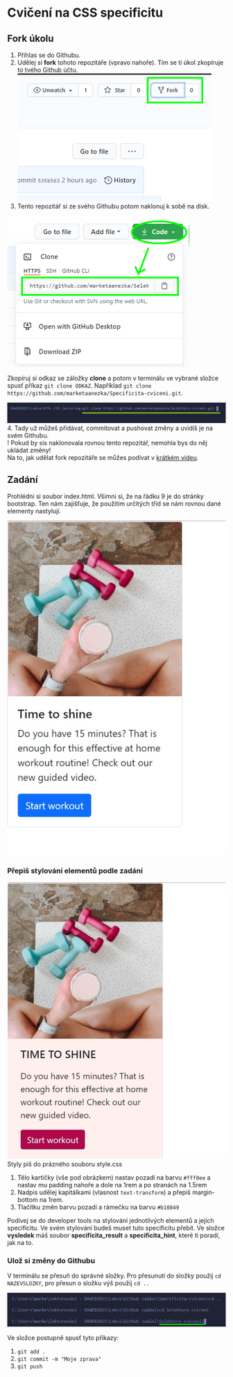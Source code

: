 # Cvičení na CSS specificitu

## Fork úkolu

1. Přihlas se do Githubu.
2. Udělej si **fork** tohoto repozitáře (vpravo nahoře). Tím se ti úkol zkopíruje to tvého Github účtu.  
   ![fork](git/fork.png)
3. Tento repozitář si ze svého Githubu potom naklonuj k sobě na disk.

![clone](git/clone.png)

Zkopíruj si odkaz se záložky **clone** a potom v terminálu ve vybrané složce spusť příkaz `git clone ODKAZ`. Například `git clone https://github.com/marketaanezka/Specificita-cviceni.git`.

![git clone](git/gitclone.png) 4. Tady už můžeš přidávat, commitovat a pushovat změny a uvidíš je na svém Githubu.  
! Pokud by sis naklonovala rovnou tento repozitář, nemohla bys do něj ukládat změny! \
Na to, jak udělat fork repozitáře se můžes podívat v [krátkém videu](https://youtu.be/K7rE3jRCjD4).

## Zadání

Prohlédni si soubor index.html. Všimni si, že na řádku 9 je do stránky bootstrap. Ten nám zajišťuje, že použitím určitých tříd se nám rovnou dané elementy nastylují.

![bootstrap](vysledek/bootstrap.jpg)

### Přepiš stylování elementů podle zadání

![result](vysledek/result.jpg)
Styly piš do prázného souboru style.css
1. Tělo kartičky (vše pod obrázkem) nastav pozadí na barvu `#fff0ee` a nastav mu padding nahoře a dole na 1rem a po stranách na 1.5rem
2. Nadpis udělej kapitálkami (vlasnost `text-transform`) a přepiš margin-bottom na 1rem.
3. Tlačítku změn barvu pozadí a rámečku na barvu `#b10849`

Podívej se do developer tools na stylování jednotlivých elementů a jejich specificitu. Ve svém stylování budeš muset tuto specificitu přebít.
Ve složce **vysledek** máš soubor **specificita_result** a **specificita_hint**, které ti poradí, jak na to.

### Ulož si změny do Githubu

V terminálu se přesuň do správné složky. Pro přesunutí do složky použij `cd NAZEVSLOZKY`, pro přesun o složku výš použij `cd ..`

![git clone](git/folder.png)

Ve složce postupně spusť tyto příkazy:

1. `git add .`
2. `git commit -m "Moje zprava"`
3. `git push`
